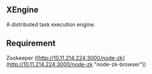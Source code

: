 ## XEngine

A distributed task execution engine.

## Requirement
Zookeeper ([http://10.11.214.224:3000/node-zk](http://10.11.214.224:3000/node-zk "node-zk-browser"))